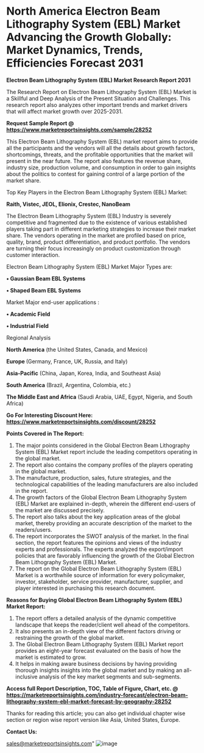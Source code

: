 # North America Electron Beam Lithography System (EBL) Market Advancing the Growth Globally: Market Dynamics, Trends, Efficiencies Forecast 2031

<strong>Electron Beam Lithography System (EBL) Market Research Report 2031</strong>

The Research Report on Electron Beam Lithography System (EBL) Market is a Skillful and Deep Analysis of the Present Situation and Challenges. This research report also analyzes other important trends and market drivers that will affect market growth over 2025-2031.

<strong>Request Sample Report @ <a href=https://www.marketreportsinsights.com/sample/28252>https://www.marketreportsinsights.com/sample/28252</a></strong>

This Electron Beam Lithography System (EBL) market report aims to provide all the participants and the vendors will all the details about growth factors, shortcomings, threats, and the profitable opportunities that the market will present in the near future. The report also features the revenue share, industry size, production volume, and consumption in order to gain insights about the politics to contest for gaining control of a large portion of the market share.

Top Key Players in the Electron Beam Lithography System (EBL) Market:

<strong>Raith, Vistec, JEOL, Elionix, Crestec, NanoBeam</strong>

The Electron Beam Lithography System (EBL) Industry is severely competitive and fragmented due to the existence of various established players taking part in different marketing strategies to increase their market share. The vendors operating in the market are profiled based on price, quality, brand, product differentiation, and product portfolio. The vendors are turning their focus increasingly on product customization through customer interaction.

Electron Beam Lithography System (EBL) Market Major Types are:

<strong>• Gaussian Beam EBL Systems

• Shaped Beam EBL Systems</strong>

Market Major end-user applications :

<strong>• Academic Field

• Industrial Field</strong>

Regional Analysis

</u><strong><b>North America</b></strong> (the United States, Canada, and Mexico)

<strong><b>Europe </b></strong>(Germany, France, UK, Russia, and Italy)

<strong><b>Asia-Pacific</b></strong> (China, Japan, Korea, India, and Southeast Asia)

<strong><b>South America</b></strong> (Brazil, Argentina, Colombia, etc.)

<strong><b>The Middle East and Africa</b></strong> (Saudi Arabia, UAE, Egypt, Nigeria, and South Africa)

<strong>Go For Interesting Discount Here: <a href=https://www.marketreportsinsights.com/discount/28252>https://www.marketreportsinsights.com/discount/28252</a></strong>

<strong>Points Covered in The Report:</strong>
<ol>
  <li>The major points considered in the Global Electron Beam Lithography System (EBL) Market report include the leading competitors operating in the global market.</li>
  <li>The report also contains the company profiles of the players operating in the global market.</li>
  <li>The manufacture, production, sales, future strategies, and the technological capabilities of the leading manufacturers are also included in the report.</li>
  <li>The growth factors of the Global Electron Beam Lithography System (EBL) Market are explained in-depth, wherein the different end-users of the market are discussed precisely.</li>
  <li>The report also talks about the key application areas of the global market, thereby providing an accurate description of the market to the readers/users.</li>
  <li>The report incorporates the SWOT analysis of the market. In the final section, the report features the opinions and views of the industry experts and professionals. The experts analyzed the export/import policies that are favorably influencing the growth of the Global Electron Beam Lithography System (EBL) Market.</li>
  <li>The report on the Global Electron Beam Lithography System (EBL) Market is a worthwhile source of information for every policymaker, investor, stakeholder, service provider, manufacturer, supplier, and player interested in purchasing this research document.</li>
</ol>
<strong>Reasons for Buying Global Electron Beam Lithography System (EBL) Market Report:</strong>

<ol>
  <li>The report offers a detailed analysis of the dynamic competitive landscape that keeps the reader/client well ahead of the competitors.</li>
  <li>It also presents an in-depth view of the different factors driving or restraining the growth of the global market.</li>
  <li>The Global Electron Beam Lithography System (EBL) Market report provides an eight-year forecast evaluated on the basis of how the market is estimated to grow.</li>
  <li>It helps in making aware business decisions by having providing thorough insights insights into the global market and by making an all-inclusive analysis of the key market segments and sub-segments.</li>
</ol>
<strong>Access full Report Description, TOC, Table of Figure, Chart, etc. @ <a href=https://marketreportsinsights.com/industry-forecast/electron-beam-lithography-system-ebl-market-forecast-by-geography-28252>https://marketreportsinsights.com/industry-forecast/electron-beam-lithography-system-ebl-market-forecast-by-geography-28252</a></strong>


Thanks for reading this article; you can also get individual chapter wise section or region wise report version like Asia, United States, Europe.

<strong>Contact Us:</strong>

sales@marketreportsinsights.com"
![image](https://github.com/user-attachments/assets/c77a6872-7d22-4281-af95-284b553481bb)
